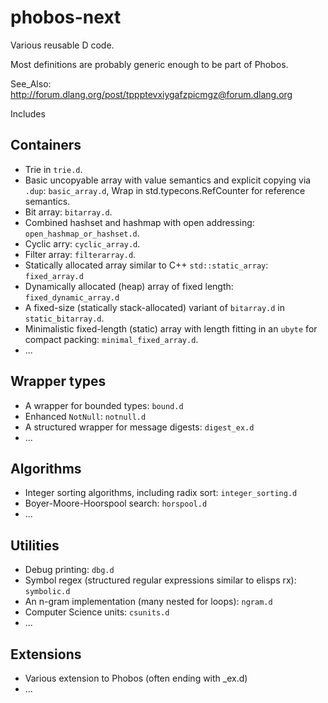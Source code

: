 # phobos-next

Various reusable D code.

Most definitions are probably generic enough to be part of Phobos.

See_Also: http://forum.dlang.org/post/tppptevxiygafzpicmgz@forum.dlang.org

Includes

## Containers
- Trie in `trie.d`.
- Basic uncopyable array with value semantics and explicit copying via `.dup`:
  `basic_array.d`, Wrap in std.typecons.RefCounter for reference semantics.
- Bit array: `bitarray.d`.
- Combined hashset and hashmap with open addressing: `open_hashmap_or_hashset.d`.
- Cyclic arry: `cyclic_array.d`.
- Filter array: `filterarray.d`.
- Statically allocated array similar to C++ `std::static_array`: `fixed_array.d`
- Dynamically allocated (heap) array of fixed length: `fixed_dynamic_array.d`
- A fixed-size (statically stack-allocated) variant of `bitarray.d` in `static_bitarray.d`.
- Minimalistic fixed-length (static) array with length fitting in an `ubyte` for
compact packing: `minimal_fixed_array.d`.
- ...

## Wrapper types
- A wrapper for bounded types: `bound.d`
- Enhanced `NotNull`: `notnull.d`
- A structured wrapper for message digests: `digest_ex.d`
- ...

## Algorithms

- Integer sorting algorithms, including radix sort: `integer_sorting.d`
- Boyer-Moore-Hoorspool search: `horspool.d`
- ...

## Utilities

- Debug printing: `dbg.d`
- Symbol regex (structured regular expressions similar to elisps rx): `symbolic.d`
- An n-gram implementation (many nested for loops): `ngram.d`
- Computer Science units: `csunits.d`
- ...

## Extensions
- Various extension to Phobos (often ending with _ex.d)
- ...
